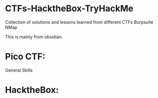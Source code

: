 # CTFs-HacktheBox-TryHackMe
   Collection of solutions and lessons learned from different CTFs
   Burpsuite
   NMap
   
   This is mainly from obsidian.
# Pico CTF: 
   General Skills
# HacktheBox:
